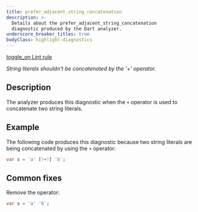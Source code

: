 ```yaml
---
title: prefer_adjacent_string_concatenation
description: >-
  Details about the prefer_adjacent_string_concatenation
  diagnostic produced by the Dart analyzer.
underscore_breaker_titles: true
bodyClass: highlight-diagnostics
---
```


<div class="tags">
  <a class="tag-label"
      href="/tools/linter-rules/prefer_adjacent_string_concatenation"
      title="Learn about the lint rule that enables this diagnostic."
      aria-label="Learn about the lint rule that enables this diagnostic."
      target="_blank">
    <span class="material-symbols" aria-hidden="true">toggle_on</span>
    <span>Lint rule</span>
  </a>
</div>

_String literals shouldn't be concatenated by the '+' operator._

## Description

The analyzer produces this diagnostic when the `+` operator is used to
concatenate two string literals.

## Example

The following code produces this diagnostic because two string literals
are being concatenated by using the `+` operator:

```dart
var s = 'a' [!+!] 'b';
```

## Common fixes

Remove the operator:

```dart
var s = 'a' 'b';
```
